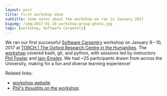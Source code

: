```yaml
---
layout: post
title: First workshop done
subtitle: Some notes about the workshop we ran in January 2017
bigimg: /img/2017-01-10_workshop-group-photo.jpg
tags: [workshop, Software Carpentry]
---
```


We ran our first successful [Software
Carpentry](https://software-carpentry.org/) workshop on January 9--10,
2017 at [TORCH | The Oxford Research Centre in the
Humanities](http://torch.ox.ac.uk/). The
[workshop](https://rroxford.github.io/2017-01-09-oxford/) covered
bash, git, and python, with sessions led by instructors <a
href="../../phil-fowler">Phil Fowler</a> and <a
href="../../iain-emsley">Iain-Emsley</a>. We had ~25 participants
drawn from across the University, making for a fun and diverse
learning experience!

Related links:

- [workshop website](https://rroxford.github.io/2017-01-09-oxford/)
- [Phil's thoughts on the workshop](http://fowlerlab.org/2017/01/12/5062/)
